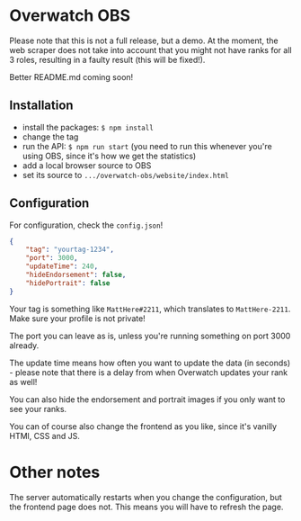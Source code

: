 # Overwatch OBS
Please note that this is not a full release, but a demo. At the moment, the web scraper does not take into account that you might not have ranks for all 3 roles, resulting in a faulty result (this will be fixed!).

Better README.md coming soon!

## Installation

- install the packages: `$ npm install`
- change the tag
- run the API: `$ npm run start` (you need to run this whenever you're using OBS, since it's how we get the statistics)
- add a local browser source to OBS
- set its source to `.../overwatch-obs/website/index.html`

## Configuration

For configuration, check the `config.json`!

```json
{
    "tag": "yourtag-1234",
    "port": 3000,
    "updateTime": 240,
    "hideEndorsement": false,
    "hidePortrait": false
}
```

Your tag is something like `MattHere#2211`, which translates to `MattHere-2211`. Make sure your profile is not private!

The port you can leave as is, unless you're running something on port 3000 already.

The update time means how often you want to update the data (in seconds) - please note that there is a delay from when Overwatch updates your rank as well!

You can also hide the endorsement and portrait images if you only want to see your ranks.

You can of course also change the frontend as you like, since it's vanilly HTMl, CSS and JS.

# Other notes

The server automatically restarts when you change the configuration, but the frontend page does not. This means you will have to refresh the page.